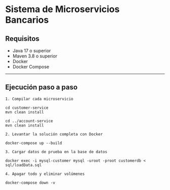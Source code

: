 # Sistema de Microservicios Bancarios

## Requisitos

- Java 17 o superior  
- Maven 3.8 o superior  
- Docker  
- Docker Compose  

---

## Ejecución paso a paso

```
1. Compilar cada microservicio

cd customer-service
mvn clean install

cd ../account-service
mvn clean install

2. Levantar la solución completa con Docker

docker-compose up --build

3. Cargar datos de prueba en la base de datos

docker exec -i mysql-customer mysql -uroot -proot customerdb < sql/loadData.sql

4. Apagar todo y eliminar volúmenes

docker-compose down -v
